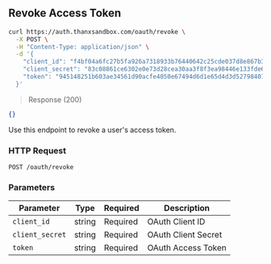 ## Revoke Access Token

```bash
curl https://auth.thanxsandbox.com/oauth/revoke \
  -X POST \
  -H "Content-Type: application/json" \
  -d '{
    "client_id": "f4bf04a6fc27b5fa926a7318933b76440642c25cde037d8e867b3d18d771ad86",
    "client_secret": "83c08861ce6302e0e73d28cea30aa3f8f3ea98446e133fde60a86231f50f5c82",
    "token": "945148251b603ae34561d90acfe4050e67494d6d1e65d4d3d52798407f03c0bd"
  }'
```

> Response (200)

```json
{}
```

Use this endpoint to revoke a user's access token.

### HTTP Request

`POST /oauth/revoke`

### Parameters

Parameter | Type | Required | Description
--------- | ---- | -------- | -----------
`client_id` | string | Required | OAuth Client ID
`client_secret` | string | Required | OAuth Client Secret
`token` | string | Required | OAuth Access Token
